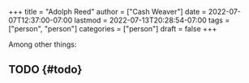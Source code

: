 +++
title = "Adolph Reed"
author = ["Cash Weaver"]
date = 2022-07-07T12:37:00-07:00
lastmod = 2022-07-13T20:28:54-07:00
tags = ["person", "person"]
categories = ["person"]
draft = false
+++

Among other things:


## TODO {#todo}
